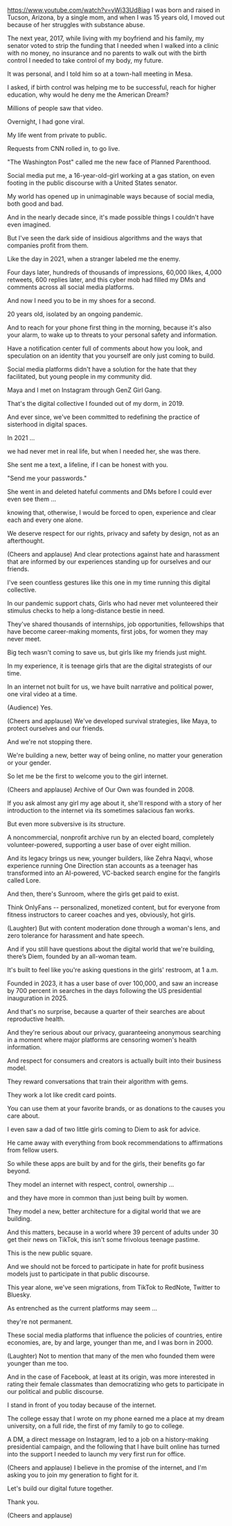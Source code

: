 https://www.youtube.com/watch?v=yWj33Ud8iag I was born and raised in Tucson, Arizona, by a single mom, and when I was 15 years old, I moved out because of her struggles with substance abuse.

The next year, 2017, while living with my boyfriend and his family, my senator voted to strip the funding that I needed when I walked into a clinic with no money, no insurance and no parents to walk out with the birth control I needed to take control of my body, my future.

It was personal, and I told him so at a town-hall meeting in Mesa.

I asked, if birth control was helping me to be successful, reach for higher education, why would he deny me the American Dream?

Millions of people saw that video.

Overnight, I had gone viral.

My life went from private to public.

Requests from CNN rolled in, to go live.

"The Washington Post" called me the new face of Planned Parenthood.

Social media put me, a 16-year-old-girl working at a gas station, on even footing in the public discourse with a United States senator.

My world has opened up in unimaginable ways because of social media, both good and bad.

And in the nearly decade since, it's made possible things I couldn't have even imagined.

But I've seen the dark side of insidious algorithms and the ways that companies profit from them.

Like the day in 2021, when a stranger labeled me the enemy.

Four days later, hundreds of thousands of impressions, 60,000 likes, 4,000 retweets, 600 replies later, and this cyber mob had filled my DMs and comments across all social media platforms.

And now I need you to be in my shoes for a second.

20 years old, isolated by an ongoing pandemic.

And to reach for your phone first thing in the morning, because it's also your alarm, to wake up to threats to your personal safety and information.

Have a notification center full of comments about how you look, and speculation on an identity that you yourself are only just coming to build.

Social media platforms didn't have a solution for the hate that they facilitated, but young people in my community did.

Maya and I met on Instagram through GenZ Girl Gang.

That's the digital collective I founded out of my dorm, in 2019.

And ever since, we've been committed to redefining the practice of sisterhood in digital spaces.

In 2021 ...

we had never met in real life, but when I needed her, she was there.

She sent me a text, a lifeline, if I can be honest with you.

"Send me your passwords."

She went in and deleted hateful comments and DMs before I could ever even see them ...

knowing that, otherwise, I would be forced to open, experience and clear each and every one alone.

We deserve respect for our rights, privacy and safety by design, not as an afterthought.

(Cheers and applause) And clear protections against hate and harassment that are informed by our experiences standing up for ourselves and our friends.

I've seen countless gestures like this one in my time running this digital collective.

In our pandemic support chats, Girls who had never met volunteered their stimulus checks to help a long-distance bestie in need.

They've shared thousands of internships, job opportunities, fellowships that have become career-making moments, first jobs, for women they may never meet.

Big tech wasn't coming to save us, but girls like my friends just might.

In my experience, it is teenage girls that are the digital strategists of our time.

In an internet not built for us, we have built narrative and political power, one viral video at a time.

(Audience) Yes.

(Cheers and applause) We've developed survival strategies, like Maya, to protect ourselves and our friends.

And we're not stopping there.

We're building a new, better way of being online, no matter your generation or your gender.

So let me be the first to welcome you to the girl internet.

(Cheers and applause) Archive of Our Own was founded in 2008.

If you ask almost any girl my age about it, she'll respond with a story of her introduction to the internet via its sometimes salacious fan works.

But even more subversive is its structure.

A noncommercial, nonprofit archive run by an elected board, completely volunteer-powered, supporting a user base of over eight million.

And its legacy brings us new, younger builders, like Zehra Naqvi, whose experience running One Direction stan accounts as a teenager has transformed into an AI-powered, VC-backed search engine for the fangirls called Lore.

And then, there's Sunroom, where the girls get paid to exist.

Think OnlyFans -- personalized, monetized content, but for everyone from fitness instructors to career coaches and yes, obviously, hot girls.

(Laughter) But with content moderation done through a woman's lens, and zero tolerance for harassment and hate speech.

And if you still have questions about the digital world that we're building, there’s Diem, founded by an all-woman team.

It's built to feel like you're asking questions in the girls' restroom, at 1 a.m.

Founded in 2023, it has a user base of over 100,000, and saw an increase by 700 percent in searches in the days following the US presidential inauguration in 2025.

And that's no surprise, because a quarter of their searches are about reproductive health.

And they're serious about our privacy, guaranteeing anonymous searching in a moment where major platforms are censoring women's health information.

And respect for consumers and creators is actually built into their business model.

They reward conversations that train their algorithm with gems.

They work a lot like credit card points.

You can use them at your favorite brands, or as donations to the causes you care about.

I even saw a dad of two little girls coming to Diem to ask for advice.

He came away with everything from book recommendations to affirmations from fellow users.

So while these apps are built by and for the girls, their benefits go far beyond.

They model an internet with respect, control, ownership ...

and they have more in common than just being built by women.

They model a new, better architecture for a digital world that we are building.

And this matters, because in a world where 39 percent of adults under 30 get their news on TikTok, this isn't some frivolous teenage pastime.

This is the new public square.

And we should not be forced to participate in hate for profit business models just to participate in that public discourse.

This year alone, we've seen migrations, from TikTok to RedNote, Twitter to Bluesky.

As entrenched as the current platforms may seem ...

they're not permanent.

These social media platforms that influence the policies of countries, entire economies, are, by and large, younger than me, and I was born in 2000.

(Laughter) Not to mention that many of the men who founded them were younger than me too.

And in the case of Facebook, at least at its origin, was more interested in rating their female classmates than democratizing who gets to participate in our political and public discourse.

I stand in front of you today because of the internet.

The college essay that I wrote on my phone earned me a place at my dream university, on a full ride, the first of my family to go to college.

A DM, a direct message on Instagram, led to a job on a history-making presidential campaign, and the following that I have built online has turned into the support I needed to launch my very first run for office.

(Cheers and applause) I believe in the promise of the internet, and I'm asking you to join my generation to fight for it.

Let's build our digital future together.

Thank you.

(Cheers and applause)